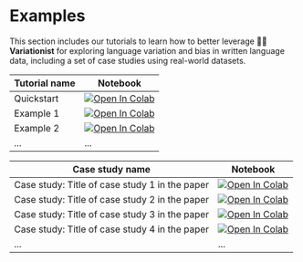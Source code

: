 # Examples

This section includes our tutorials to learn how to better leverage 🕵️‍♀️ **Variationist** for exploring language variation and bias in written language data, including a set of case studies using real-world datasets.

| Tutorial name | Notebook |
| ----------- | -------- |
| Quickstart | [![Open In Colab](https://colab.research.google.com/assets/colab-badge.svg)](https://colab.research.google.com/drive/1YOM5T0mk_kOF8QJM_5HejMkIYi0uEn_C?usp=sharing) |
| Example 1 | [![Open In Colab](https://colab.research.google.com/assets/colab-badge.svg)](https://colab.research.google.com/github/dhfbk/variationist/blob/.../examples/example.ipynb) |
| Example 2 | [![Open In Colab](https://colab.research.google.com/assets/colab-badge.svg)](https://colab.research.google.com/github/dhfbk/variationist/blob/.../examples/example.ipynb) |
| ... | ... |

| Case study name | Notebook |
| ----------- | -------- |
| Case study: Title of case study 1 in the paper | [![Open In Colab](https://colab.research.google.com/assets/colab-badge.svg)](https://colab.research.google.com/github/dhfbk/variationist/blob/.../examples/example.ipynb) |
| Case study: Title of case study 2 in the paper | [![Open In Colab](https://colab.research.google.com/assets/colab-badge.svg)](https://colab.research.google.com/github/dhfbk/variationist/blob/.../examples/example.ipynb) |
| Case study: Title of case study 3 in the paper | [![Open In Colab](https://colab.research.google.com/assets/colab-badge.svg)](https://colab.research.google.com/github/dhfbk/variationist/blob/.../examples/example.ipynb) |
| Case study: Title of case study 4 in the paper | [![Open In Colab](https://colab.research.google.com/assets/colab-badge.svg)](https://colab.research.google.com/github/dhfbk/variationist/blob/.../examples/example.ipynb) |
| ... | ... |
